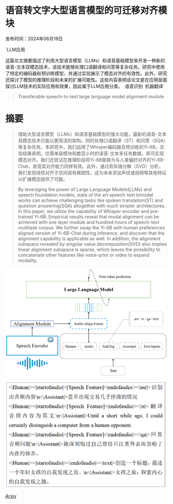 # 语音转文字大型语言模型的可迁移对齐模块

发布时间：2024年06月19日

`LLM应用

这篇论文摘要描述了利用大型语言模型（LLMs）和语音基础模型来开发一种新的语音-文本双模态技术，该技术能够处理口语翻译和问答等复杂任务。研究中使用了特定的编码器和预训练模型，并通过实验展示了模态对齐的有效性。此外，研究还探讨了模型的推理阶段和未来的扩展可能性。这些内容表明该论文是在应用层面探讨LLM技术的实际应用和效果，因此属于LLM应用分类。` `语音识别` `机器翻译`

> Transferable speech-to-text large language model alignment module

# 摘要

> 借助大型语言模型（LLMs）和语音基础模型的强大功能，最新的语音-文本双模态技术已能以更简洁的架构，同时处理口语翻译（ST）和问答（SQA）等复杂任务。本研究中，我们运用了Whisper编码器及预训练的Yi-6B，实验结果表明，仅需单层模块和数百小时的语音-文本多任务数据，即可实现模态对齐。我们还尝试在推理阶段将Yi-6B替换为与人类偏好对齐的Yi-6B-Chat，发现其对齐能力同样有效。此外，通过奇异值分解（SVD）分析，我们发现线性对齐子空间具有稀疏性，这为未来添加声纹或视频等其他特征以扩展模态提供了可能。

> By leveraging the power of Large Language Models(LLMs) and speech foundation models, state of the art speech-text bimodal works can achieve challenging tasks like spoken translation(ST) and question answering(SQA) altogether with much simpler architectures. In this paper, we utilize the capability of Whisper encoder and pre-trained Yi-6B. Empirical results reveal that modal alignment can be achieved with one layer module and hundred hours of speech-text multitask corpus. We further swap the Yi-6B with human preferences aligned version of Yi-6B-Chat during inference, and discover that the alignment capability is applicable as well. In addition, the alignment subspace revealed by singular value decomposition(SVD) also implies linear alignment subspace is sparse, which leaves the possibility to concatenate other features like voice-print or video to expand modality.

![语音转文字大型语言模型的可迁移对齐模块](../../../paper_images/2406.13357/Model2.png)

![语音转文字大型语言模型的可迁移对齐模块](../../../paper_images/2406.13357/cases.png)

[Arxiv](https://arxiv.org/abs/2406.13357)
